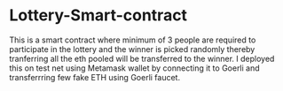 # Lottery-Smart-contract
This is a smart contract where minimum of 3 people are required to participate in the lottery and the winner is picked randomly thereby tranferring all the eth pooled will be transferred to the winner. I deployed this on test net using Metamask wallet by connecting it to Goerli and transferrring few fake ETH using Goerli faucet.
